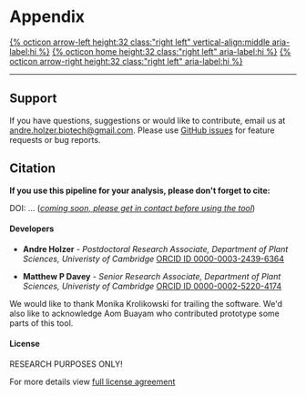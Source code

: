 # Appendix

[{% octicon arrow-left height:32 class:"right left" vertical-align:middle aria-label:hi %}](US_A.md) [{% octicon home height:32 class:"right left" aria-label:hi %}](index.md) [{% octicon arrow-right height:32 class:"right left" aria-label:hi %}](AP.md)

----



## Support

If you have questions, suggestions or would like to contribute, email us at [andre.holzer.biotech@gmail.com](mailto:andre.holzer.biotech@gmail.com?subject=MetaPLMA). Please use [GitHub issues](https://github.com/AndreHolzer/MetaPLMA/issues) for feature requests or bug reports.



## Citation

**If you use this pipeline for your analysis, please don't forget to cite:**

DOI: … (*<u>coming soon, please get in contact before using the tool</u>*)



#### **Developers**

- **Andre Holzer** - *Postdoctoral Research Associate, Department of Plant Sciences, Univeristy of Cambridge* [ORCID ID 0000-0003-2439-6364](https://orcid.org/0000-0003-2439-6364)

- **Matthew P Davey** - *Senior Research Associate, Department of Plant Sciences, Univeristy of Cambridge* [ORCID ID 0000-0002-5220-4174](https://orcid.org/0000-0002-5220-4174)

We would like to thank Monika Krolikowski for trailing the software. We'd also like to acknowledge Aom Buayam who contributed prototype some parts of this tool.



#### License

RESEARCH PURPOSES ONLY!

For more details view [full license agreement](https://github.com/AndreHolzer/MetaPLMA/blob/master/LICENSE)
